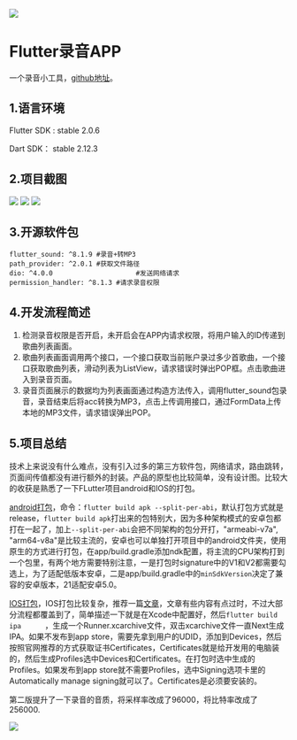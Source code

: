 ![](https://img-blog.csdnimg.cn/20211014155507732.png)

# Flutter录音APP

一个录音小工具，[github地址](https://github.com/ThinkerJack/flutter_record)。

## 1.语言环境

Flutter SDK : stable 2.0.6

Dart SDK： stable 2.12.3

## 2.项目截图

![](https://img-blog.csdnimg.cn/20211014155510236.png)
![](https://img-blog.csdnimg.cn/20211014155512808.png)
![](https://img-blog.csdnimg.cn/2021101415551437.png)

## 3.开源软件包

```
flutter_sound: ^8.1.9 #录音+转MP3
path_provider: ^2.0.1 #获取文件路径
dio: ^4.0.0						#发送网络请求
permission_handler: ^8.1.3 #请求录音权限
```

## 4.开发流程简述

1. 检测录音权限是否开启，未开启会在APP内请求权限，将用户输入的ID传递到歌曲列表画面。
2. 歌曲列表画面调用两个接口，一个接口获取当前账户录过多少首歌曲，一个接口获取歌曲列表，滑动列表为ListView，请求错误时弹出POP框。点击歌曲进入到录音页面。
3. 录音页面展示的数据均为列表画面通过构造方法传入，调用flutter_sound包录音，录音结束后将acc转换为MP3，点击上传调用接口，通过FormData上传本地的MP3文件，请求错误弹出POP。

## 5.项目总结

技术上来说没有什么难点，没有引入过多的第三方软件包，网络请求，路由跳转，页面间传值都没有进行额外的封装。产品的原型也比较简单，没有设计图。比较大的收获是熟悉了一下FLutter项目android和IOS的打包。

[android打包](https://flutter.cn/docs/deployment/android)，命令：`flutter build apk --split-per-abi`，默认打包方式就是release，`flutter build apk`打出来的包特别大，因为多种架构模式的安卓包都打在一起了，加上`--split-per-abi`会把不同架构的包分开打，"armeabi-v7a", "arm64-v8a"是比较主流的，安卓也可以单独打开项目中的android文件夹，使用原生的方式进行打包，在app/build.gradle添加ndk配置，将主流的CPU架构打到一个包里，有两个地方需要特别注意，一是打包时signature中的V1和V2都需要勾选上，为了适配低版本安卓，二是app/build.gradle中的`minSdkVersion`决定了兼容的安卓版本，21适配安卓5.0。

[IOS打包](https://flutter.cn/docs/deployment/ios)，IOS打包比较复杂，推荐一篇[文章](https://segmentfault.com/a/1190000022497620)，文章有些内容有点过时，不过大部分流程都覆盖到了，简单描述一下就是在Xcode中配置好，然后`flutter build ipa      `，生成一个Runner.xcarchive文件，双击xcarchive文件一直Next生成IPA。如果不发布到app store，需要先拿到用户的UDID，添加到Devices，然后按照官网推荐的方式获取证书Certificates，Certificates就是给开发用的电脑装的，然后生成Profiles选中Devices和Certificates。在打包时选中生成的Profiles。如果发布到app store就不需要Profiles，选中Signing选项卡里的Automatically manage signing就可以了。Certificates是必须要安装的。

第二版提升了一下录音的音质，将采样率改成了96000，将比特率改成了256000.


![](https://img-blog.csdnimg.cn/20211014155514473.png)